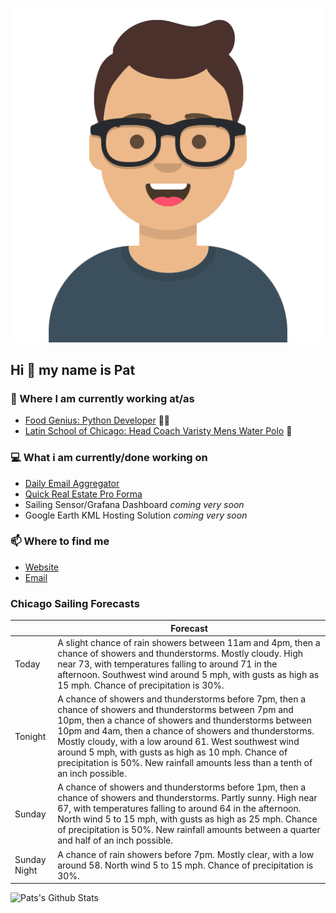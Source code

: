 [![Social banner for p-j-falconer](https://raw.githubusercontent.com/P-J-FALCONER/P-J-FALCONER/master/assets/avataaars.svg)](https://patfalconer.com/)
## Hi :wave: my name is Pat

### 💼 Where I am currently working at/as
- [Food Genius: Python Developer](https://getfoodgenius.com/) 🍔🐍
- [Latin School of Chicago: Head Coach Varisty Mens Water Polo](https://www.latinschool.org/) 🤽


### 💻 What i am currently/done working on
 - [Daily Email Aggregator](https://github.com/P-J-FALCONER/dott_daily_mail)
 - [Quick Real Estate Pro Forma](https://github.com/P-J-FALCONER/henry)
 - Sailing Sensor/Grafana Dashboard *coming very soon*
 - Google Earth KML Hosting Solution *coming very soon*

### 📫 Where to find me
 - [Website](https://patfalconer.com/)
 - [Email](mailto:patrick.j.falconer@gmail.com)


### Chicago Sailing Forecasts
|   | Forecast  |
|---|---|
| Today | A slight chance of rain showers between 11am and 4pm, then a chance of showers and thunderstorms. Mostly cloudy. High near 73, with temperatures falling to around 71 in the afternoon. Southwest wind around 5 mph, with gusts as high as 15 mph. Chance of precipitation is 30%. |
| Tonight | A chance of showers and thunderstorms before 7pm, then a chance of showers and thunderstorms between 7pm and 10pm, then a chance of showers and thunderstorms between 10pm and 4am, then a chance of showers and thunderstorms. Mostly cloudy, with a low around 61. West southwest wind around 5 mph, with gusts as high as 10 mph. Chance of precipitation is 50%. New rainfall amounts less than a tenth of an inch possible. |
| Sunday | A chance of showers and thunderstorms before 1pm, then a chance of showers and thunderstorms. Partly sunny. High near 67, with temperatures falling to around 64 in the afternoon. North wind 5 to 15 mph, with gusts as high as 25 mph. Chance of precipitation is 50%. New rainfall amounts between a quarter and half of an inch possible. |
| Sunday Night | A chance of rain showers before 7pm. Mostly clear, with a low around 58. North wind 5 to 15 mph. Chance of precipitation is 30%. |

![Pats's Github Stats](https://github-readme-stats.vercel.app/api?username=p-j-falconer&show_icons=true&theme=radical)
